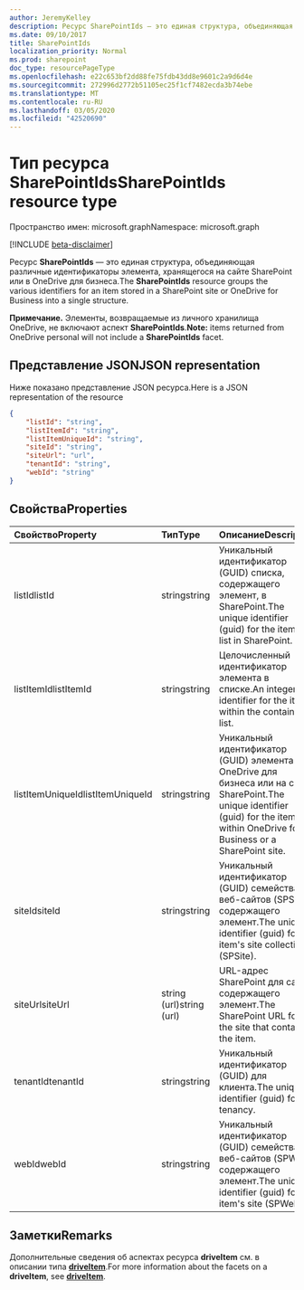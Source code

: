 ```yaml
---
author: JeremyKelley
description: Ресурс SharePointIds — это единая структура, объединяющая различные идентификаторы элемента, хранящегося на сайте SharePoint или в OneDrive для бизнеса.
ms.date: 09/10/2017
title: SharePointIds
localization_priority: Normal
ms.prod: sharepoint
doc_type: resourcePageType
ms.openlocfilehash: e22c653bf2dd88fe75fdb43dd8e9601c2a9d6d4e
ms.sourcegitcommit: 272996d2772b51105ec25f1cf7482ecda3b74ebe
ms.translationtype: MT
ms.contentlocale: ru-RU
ms.lasthandoff: 03/05/2020
ms.locfileid: "42520690"
---
```

# <a name="sharepointids-resource-type"></a><span data-ttu-id="fb483-103">Тип ресурса SharePointIds</span><span class="sxs-lookup"><span data-stu-id="fb483-103">SharePointIds resource type</span></span>

<span data-ttu-id="fb483-104">Пространство имен: microsoft.graph</span><span class="sxs-lookup"><span data-stu-id="fb483-104">Namespace: microsoft.graph</span></span>

[!INCLUDE [beta-disclaimer](../../includes/beta-disclaimer.md)]

<span data-ttu-id="fb483-105">Ресурс **SharePointIds** — это единая структура, объединяющая различные идентификаторы элемента, хранящегося на сайте SharePoint или в OneDrive для бизнеса.</span><span class="sxs-lookup"><span data-stu-id="fb483-105">The **SharePointIds** resource groups the various identifiers for an item stored in a SharePoint site or OneDrive for Business into a single structure.</span></span>

<span data-ttu-id="fb483-106">**Примечание.** Элементы, возвращаемые из личного хранилища OneDrive, не включают аспект **SharePointIds**.</span><span class="sxs-lookup"><span data-stu-id="fb483-106">**Note:** items returned from OneDrive personal will not include a **SharePointIds** facet.</span></span>

## <a name="json-representation"></a><span data-ttu-id="fb483-107">Представление JSON</span><span class="sxs-lookup"><span data-stu-id="fb483-107">JSON representation</span></span>

<span data-ttu-id="fb483-108">Ниже показано представление JSON ресурса.</span><span class="sxs-lookup"><span data-stu-id="fb483-108">Here is a JSON representation of the resource</span></span>

<!-- {
  "blockType": "resource",
  "optionalProperties": [ "listId", "listItemId", "listItemUniqueId", "siteId", "siteUrl", "webId" ],
  "@odata.type": "microsoft.graph.sharepointIds"
}-->

```json
{
    "listId": "string",
    "listItemId": "string",
    "listItemUniqueId": "string",
    "siteId": "string",
    "siteUrl": "url",
    "tenantId": "string",
    "webId": "string"
}
```

## <a name="properties"></a><span data-ttu-id="fb483-109">Свойства</span><span class="sxs-lookup"><span data-stu-id="fb483-109">Properties</span></span>

| <span data-ttu-id="fb483-110">Свойство</span><span class="sxs-lookup"><span data-stu-id="fb483-110">Property</span></span>         | <span data-ttu-id="fb483-111">Тип</span><span class="sxs-lookup"><span data-stu-id="fb483-111">Type</span></span>         | <span data-ttu-id="fb483-112">Описание</span><span class="sxs-lookup"><span data-stu-id="fb483-112">Description</span></span>
|:-----------------|:-------------|:-------------------------------------------
| <span data-ttu-id="fb483-113">listId</span><span class="sxs-lookup"><span data-stu-id="fb483-113">listId</span></span>           | <span data-ttu-id="fb483-114">string</span><span class="sxs-lookup"><span data-stu-id="fb483-114">string</span></span>       | <span data-ttu-id="fb483-115">Уникальный идентификатор (GUID) списка, содержащего элемент, в SharePoint.</span><span class="sxs-lookup"><span data-stu-id="fb483-115">The unique identifier (guid) for the item's list in SharePoint.</span></span>
| <span data-ttu-id="fb483-116">listItemId</span><span class="sxs-lookup"><span data-stu-id="fb483-116">listItemId</span></span>       | <span data-ttu-id="fb483-117">string</span><span class="sxs-lookup"><span data-stu-id="fb483-117">string</span></span>       | <span data-ttu-id="fb483-118">Целочисленный идентификатор элемента в списке.</span><span class="sxs-lookup"><span data-stu-id="fb483-118">An integer identifier for the item within the containing list.</span></span>
| <span data-ttu-id="fb483-119">listItemUniqueId</span><span class="sxs-lookup"><span data-stu-id="fb483-119">listItemUniqueId</span></span> | <span data-ttu-id="fb483-120">string</span><span class="sxs-lookup"><span data-stu-id="fb483-120">string</span></span>       | <span data-ttu-id="fb483-121">Уникальный идентификатор (GUID) элемента в OneDrive для бизнеса или на сайте SharePoint.</span><span class="sxs-lookup"><span data-stu-id="fb483-121">The unique identifier (guid) for the item within OneDrive for Business or a SharePoint site.</span></span>
| <span data-ttu-id="fb483-122">siteId</span><span class="sxs-lookup"><span data-stu-id="fb483-122">siteId</span></span>           | <span data-ttu-id="fb483-123">string</span><span class="sxs-lookup"><span data-stu-id="fb483-123">string</span></span>       | <span data-ttu-id="fb483-124">Уникальный идентификатор (GUID) семейства веб-сайтов (SPSite), содержащего элемент.</span><span class="sxs-lookup"><span data-stu-id="fb483-124">The unique identifier (guid) for the item's site collection (SPSite).</span></span>
| <span data-ttu-id="fb483-125">siteUrl</span><span class="sxs-lookup"><span data-stu-id="fb483-125">siteUrl</span></span>          | <span data-ttu-id="fb483-126">string (url)</span><span class="sxs-lookup"><span data-stu-id="fb483-126">string (url)</span></span> | <span data-ttu-id="fb483-127">URL-адрес SharePoint для сайта, содержащего элемент.</span><span class="sxs-lookup"><span data-stu-id="fb483-127">The SharePoint URL for the site that contains the item.</span></span>
| <span data-ttu-id="fb483-128">tenantId</span><span class="sxs-lookup"><span data-stu-id="fb483-128">tenantId</span></span>         | <span data-ttu-id="fb483-129">string</span><span class="sxs-lookup"><span data-stu-id="fb483-129">string</span></span>       | <span data-ttu-id="fb483-130">Уникальный идентификатор (GUID) для клиента.</span><span class="sxs-lookup"><span data-stu-id="fb483-130">The unique identifier (guid) for the tenancy.</span></span>
| <span data-ttu-id="fb483-131">webId</span><span class="sxs-lookup"><span data-stu-id="fb483-131">webId</span></span>            | <span data-ttu-id="fb483-132">string</span><span class="sxs-lookup"><span data-stu-id="fb483-132">string</span></span>       | <span data-ttu-id="fb483-133">Уникальный идентификатор (GUID) семейства веб-сайтов (SPWeb), содержащего элемент.</span><span class="sxs-lookup"><span data-stu-id="fb483-133">The unique identifier (guid) for the item's site (SPWeb).</span></span>

## <a name="remarks"></a><span data-ttu-id="fb483-134">Заметки</span><span class="sxs-lookup"><span data-stu-id="fb483-134">Remarks</span></span>

<span data-ttu-id="fb483-135">Дополнительные сведения об аспектах ресурса **driveItem** см. в описании типа [**driveItem**](driveitem.md).</span><span class="sxs-lookup"><span data-stu-id="fb483-135">For more information about the facets on a **driveItem**, see [**driveItem**](driveitem.md).</span></span>



<!-- uuid: 8fcb5dbc-d5aa-4681-8e31-b001d5168d79
2015-10-25 14:57:30 UTC -->
<!--
{
  "type": "#page.annotation",
  "description": "The SharepointIds facet provides Sharepoint ids associated with an item.",
  "keywords": "item, unique, id, csom, facet",
  "section": "documentation",
  "tocPath": "Facets/SharepointIds",
  "suppressions": []
}
-->
